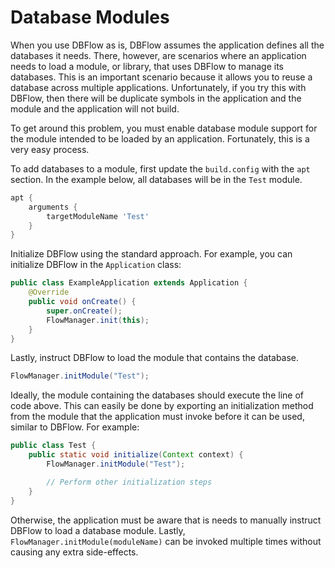 # Database Modules

When you use DBFlow as is, DBFlow assumes the application defines all the databases
it needs. There, however, are scenarios where an application needs to load a module,
or library, that uses DBFlow to manage its databases. This is an important scenario
because it allows you to reuse a database across multiple applications. Unfortunately,
if you try this with DBFlow, then there will be duplicate symbols in the application and
the module and the application will not build.

To get around this problem, you must enable database module support for the module
intended to be loaded by an application. Fortunately, this is a very easy process.

To add databases to a module, first update the ```build.config``` with the ```apt```
section. In the example below, all databases will be in the ```Test``` module.

```groovy
apt {
    arguments {
        targetModuleName 'Test'
    }
}
```

Initialize DBFlow using the standard approach. For example, you can initialize
DBFlow in the ```Application``` class:

```java
public class ExampleApplication extends Application {
    @Override
    public void onCreate() {
        super.onCreate();
        FlowManager.init(this);
    }
}
```

Lastly, instruct DBFlow to load the module that contains the database.

```java
FlowManager.initModule("Test");
```

Ideally, the module containing the databases should execute the line of code above. This
can easily be done by exporting an initialization method from the module that the application
must invoke before it can be used, similar to DBFlow. For example:

```java
public class Test {
    public static void initialize(Context context) {
        FlowManager.initModule("Test");

        // Perform other initialization steps
    }
}
```

Otherwise, the application must be aware that is needs to manually instruct DBFlow to load
a database module. Lastly, ```FlowManager.initModule(moduleName)``` can be invoked multiple
times without causing any extra side-effects.
